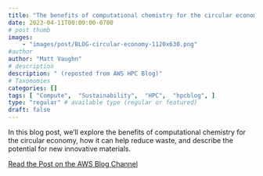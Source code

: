 ```yaml
---
title: "The benefits of computational chemistry for the circular economy"
date: 2023-04-11T00:00:00-0700
# post thumb
images:
    - "images/post/BLOG-circular-economy-1120x630.png"
#author
author: "Matt Vaughn"
# description
description: " (reposted from AWS HPC Blog)"
# Taxonomies
categories: []
tags: [ "Compute",  "Sustainability",  "HPC",  "hpcblog", ]
type: "regular" # available type (regular or featured)
draft: false
---
```


In this blog post, we’ll explore the benefits of computational chemistry for the circular economy, how it can help reduce waste, and describe the potential for new innovative materials.

<a href="https://aws.amazon.com/blogs/hpc/the-benefits-of-computational-chemistry-for-the-circular-economy/" class="btn btn-primary btn-lg active" role="button" aria-pressed="true" style="margin-top: 8px;">Read the Post on the AWS Blog Channel</a>